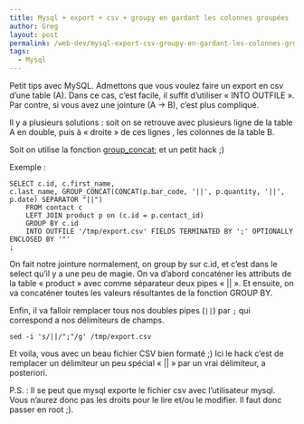 ```yaml
---
title: Mysql + export + csv + groupy en gardant les colonnes groupées
author: Greg
layout: post
permalink: /web-dev/mysql-export-csv-groupy-en-gardant-les-colonnes-groupees/
tags:
  - Mysql
---
```


Petit tips avec MySQL. Admettons que vous voulez faire un export en csv d’une
table (A). Dans ce cas, c’est facile, il suffit d’utiliser « INTO OUTFILE ». Par
contre, si vous avez une jointure (A -> B), c’est plus compliqué.

Il y a plusieurs solutions : soit on se retrouve avec plusieurs ligne de la
table A en double, puis à « droite » de ces lignes , les colonnes de la table B.

Soit on utilise la fonction [group_concat][1]; et un petit hack ;)

Exemple :

    SELECT c.id, c.first_name, c.last_name, GROUP_CONCAT(CONCAT(p.bar_code, '||', p.quantity, '||', p.date) SEPARATOR "||")
        FROM contact c
        LEFT JOIN product p on (c.id = p.contact_id)
        GROUP BY c.id
        INTO OUTFILE '/tmp/export.csv' FIELDS TERMINATED BY ';' OPTIONALLY ENCLOSED BY '"'
    ;


On fait notre jointure normalement, on group by sur c.id, et c’est dans le
select qu’il y a une peu de magie. On va d’abord concaténer les attributs de la
table « product » avec comme séparateur deux pipes « || ». Et ensuite, on va
concaténer toutes les valeurs résultantes de la fonction GROUP BY.

Enfin, il va falloir remplacer tous nos doubles pipes (`||`) par `;` qui
correspond a nos délimiteurs de champs.

    sed -i 's/||/";"/g' /tmp/export.csv

Et voila, vous avec un beau fichier CSV bien formaté ;) Ici le hack c’est de
remplacer un délimiteur un peu spécial « || » par un vrai délimiteur, a
posteriori.

P.S. : Il se peut que mysql exporte le fichier csv avec l’utilisateur mysql.
Vous n’aurez donc pas les droits pour le lire et/ou le modifier. Il faut donc
passer en root ;).

[1]: dev.mysql.com/doc/refman/5.0/fr/group-by-functions.html#id441997
